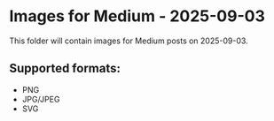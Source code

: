 # Images for Medium - 2025-09-03

This folder will contain images for Medium posts on 2025-09-03.

## Supported formats:
- PNG
- JPG/JPEG
- SVG
